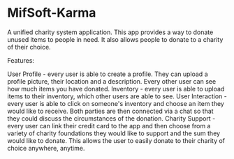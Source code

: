 # MifSoft-Karma
A unified charity system application.
This app provides a way to donate unused items to people in need.
It also allows people to donate to a charity of their choice.

Features:

User Profile - every user is able to create a profile. They can upload a profile picture, their location and a description. Every other user can see how much items you have donated.
Inventory - every user is able to upload items to their inventory, which other users are able to see.
User Interaction - every user is able to click on someone's inventory and choose an item they would like to receive. Both parties are then connected via a chat so that they could discuss the circumstances of the donation.
Charity Support - every user can link their credit card to the app and then choose from a variety of charity foundations they would like to support and the sum they would like to donate. This allows the user to easily donate to their charity of choice anywhere, anytime.


